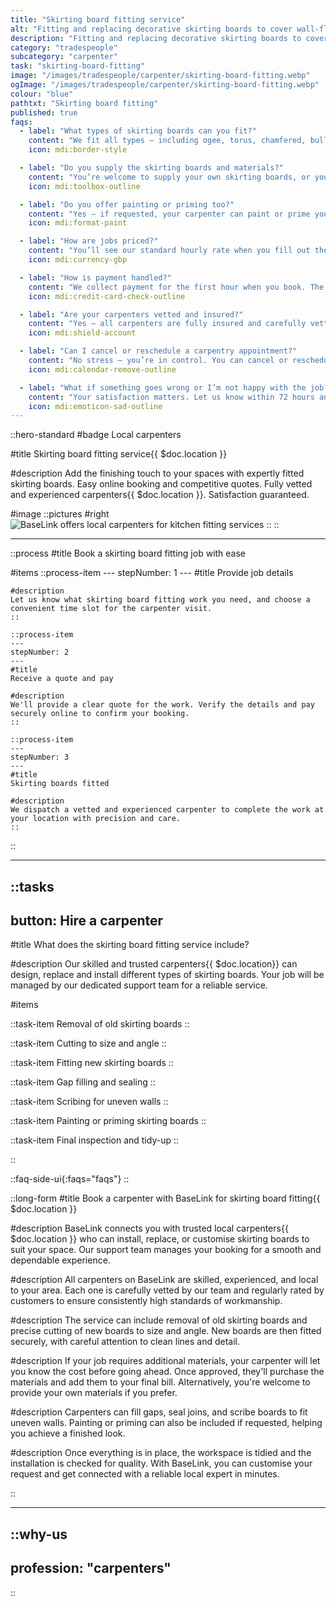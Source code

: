 ```yaml
---
title: "Skirting board fitting service"
alt: "Fitting and replacing decorative skirting boards to cover wall-floor joints"
description: "Fitting and replacing decorative skirting boards to cover wall-floor joints"
category: "tradespeople"
subcategory: "carpenter"
task: "skirting-board-fitting"
image: "/images/tradespeople/carpenter/skirting-board-fitting.webp"
ogImage: "/images/tradespeople/carpenter/skirting-board-fitting.webp"
colour: "blue"
pathtxt: "Skirting board fitting"
published: true
faqs:
  - label: "What types of skirting boards can you fit?"
    content: "We fit all types – including ogee, torus, chamfered, bullnose, pencil round, and bespoke designs. You can match your existing style or choose something new. Just let us know what you’re after when booking."
    icon: mdi:border-style

  - label: "Do you supply the skirting boards and materials?"
    content: "You’re welcome to supply your own skirting boards, or your carpenter can source materials for you. Costs will be confirmed before going ahead and added to your final bill once approved."
    icon: mdi:toolbox-outline

  - label: "Do you offer painting or priming too?"
    content: "Yes – if requested, your carpenter can paint or prime your new skirting boards for a finished look. Just include this when you fill out the booking form."
    icon: mdi:format-paint

  - label: "How are jobs priced?"
    content: "You’ll see our standard hourly rate when you fill out the form, but final pricing depends on the scope of work. Once submitted, we’ll review the details and get back to you with a tailored quote and estimated time to complete the job. The minimum booking is one hour."
    icon: mdi:currency-gbp

  - label: "How is payment handled?"
    content: "We collect payment for the first hour when you book. The remaining balance is charged on the day of the job, based on actual time spent. Extra time is billed fairly in 30-minute increments."
    icon: mdi:credit-card-check-outline

  - label: "Are your carpenters vetted and insured?"
    content: "Yes – all carpenters are fully insured and carefully vetted. We run background checks, interview each candidate, and assess their experience before they join BaseLink. But it doesn’t stop there – we collect ongoing feedback after every job to make sure only the best stick around. So you get safe, reliable service every time."
    icon: mdi:shield-account

  - label: "Can I cancel or reschedule a carpentry appointment?"
    content: "No stress – you’re in control. You can cancel or reschedule your booking anytime up to 24 hours before the job, free of charge. Just log in to your account and manage everything online in a few clicks. Need to make a last-minute change? We’ll do our best to help – just get in touch."
    icon: mdi:calendar-remove-outline

  - label: "What if something goes wrong or I’m not happy with the job?"
    content: "Your satisfaction matters. Let us know within 72 hours and we’ll put things right with another visit free of charge. We review feedback after every job to keep our service standards high."
    icon: mdi:emoticon-sad-outline
---
```


::hero-standard
#badge
Local carpenters

#title
Skirting board fitting service{{ $doc.location }}

#description
Add the finishing touch to your spaces with expertly fitted skirting boards. Easy online booking and competitive quotes. Fully vetted and experienced carpenters{{ $doc.location }}. Satisfaction guaranteed.

#image
    ::pictures
    #right
    ![BaseLink offers local carpenters for kitchen fitting services](/images/tradespeople/carpenter/skirting-board-fitting.webp)
    ::
::

---

::process
#title
Book a skirting board fitting job with ease

#items
    ::process-item
    ---
    stepNumber: 1
    ---
    #title
    Provide job details

    #description
    Let us know what skirting board fitting work you need, and choose a convenient time slot for the carpenter visit.
    ::
    
    ::process-item
    ---
    stepNumber: 2
    ---
    #title
    Receive a quote and pay

    #description
    We'll provide a clear quote for the work. Verify the details and pay securely online to confirm your booking.
    ::

    ::process-item
    ---
    stepNumber: 3
    ---
    #title
    Skirting boards fitted

    #description
    We dispatch a vetted and experienced carpenter to complete the work at your location with precision and care.
    ::
::

---

::tasks
---
button: Hire a carpenter
---

#title
What does the skirting board fitting service include?

#description
Our skilled and trusted carpenters{{ $doc.location}} can design, replace and install different types of skirting boards. Your job will be managed by our dedicated support team for a reliable service.

#items

  ::task-item
  Removal of old skirting boards
  ::

  ::task-item
  Cutting to size and angle
  ::

  ::task-item
  Fitting new skirting boards
  ::

  ::task-item
  Gap filling and sealing
  ::

  ::task-item
  Scribing for uneven walls
  ::

  ::task-item
  Painting or priming skirting boards
  ::

  ::task-item
  Final inspection and tidy-up
  ::

::


::faq-side-ui{:faqs="faqs"}
::


::long-form
#title
Book a carpenter with BaseLink for skirting board fitting{{ $doc.location }}

#description
BaseLink connects you with trusted local carpenters{{ $doc.location }} who can install, replace, or customise skirting boards to suit your space. Our support team manages your booking for a smooth and dependable experience.

#description
All carpenters on BaseLink are skilled, experienced, and local to your area. Each one is carefully vetted by our team and regularly rated by customers to ensure consistently high standards of workmanship.

#description
The service can include removal of old skirting boards and precise cutting of new boards to size and angle. New boards are then fitted securely, with careful attention to clean lines and detail.

#description
If your job requires additional materials, your carpenter will let you know the cost before going ahead. Once approved, they'll purchase the materials and add them to your final bill. Alternatively, you're welcome to provide your own materials if you prefer.

#description
Carpenters can fill gaps, seal joins, and scribe boards to fit uneven walls. Painting or priming can also be included if requested, helping you achieve a finished look.

#description
Once everything is in place, the workspace is tidied and the installation is checked for quality. With BaseLink, you can customise your request and get connected with a reliable local expert in minutes.

::

---

::why-us
---
profession: "carpenters"
---
::